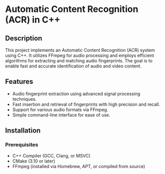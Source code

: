 # Automatic Content Recognition (ACR) in C++

## Description

This project implements an Automatic Content Recognition (ACR) system using C++. It utilizes FFmpeg for audio processing and employs efficient algorithms for extracting and matching audio fingerprints. The goal is to enable fast and accurate identification of audio and video content.

## Features

- Audio fingerprint extraction using advanced signal processing techniques.
- Fast insertion and retrieval of fingerprints with high precision and recall.
- Support for various audio formats via FFmpeg.
- Simple command-line interface for ease of use.

## Installation

### Prerequisites

- C++ Compiler (GCC, Clang, or MSVC)
- CMake (3.10 or later)
- FFmpeg (installed via Homebrew, APT, or compiled from source)
